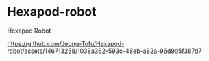 # Hexapod-robot
Hexapod Robot

https://github.com/Jeong-Tofu/Hexapod-robot/assets/146713258/1038a362-593c-48eb-a82a-96d9d5f387d7
